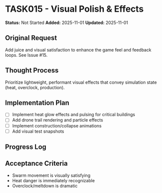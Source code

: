 # TASK015 - Visual Polish & Effects

**Status:** Not Started
**Added:** 2025-11-01
**Updated:** 2025-11-01

## Original Request
Add juice and visual satisfaction to enhance the game feel and feedback loops. See Issue #15.

## Thought Process
Prioritize lightweight, performant visual effects that convey simulation state (heat, overclock, production).

## Implementation Plan
- [ ] Implement heat glow effects and pulsing for critical buildings
- [ ] Add drone trail rendering and particle effects
- [ ] Implement construction/collapse animations
- [ ] Add visual test snapshots

## Progress Log


## Acceptance Criteria
- Swarm movement is visually satisfying
- Heat danger is immediately recognizable
- Overclock/meltdown is dramatic

